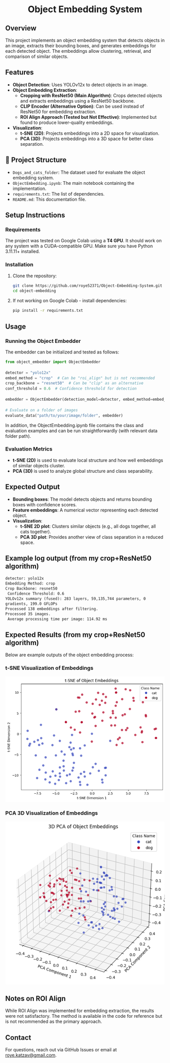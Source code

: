 <div align="center">

# Object Embedding System

</div>

## Overview
This project implements an object embedding system that detects objects in an image, extracts their bounding boxes, and generates embeddings for each detected object. The embeddings allow clustering, retrieval, and comparison of similar objects.

## Features
- **Object Detection**: Uses YOLOv12x to detect objects in an image.
- **Object Embedding Extraction**:
  - **Cropping with ResNet50 (Main Algorithm)**: Crops detected objects and extracts embeddings using a ResNet50 backbone.
  - **CLIP Encoder (Alternative Option)**: Can be used instead of ResNet50 for embedding extraction.
  - **ROI Align Approach (Tested but Not Effective)**: Implemented but found to produce lower-quality embeddings.
- **Visualization**:
  - **t-SNE (2D)**: Projects embeddings into a 2D space for visualization.
  - **PCA (3D)**: Projects embeddings into a 3D space for better class separation.

## 📁 Project Structure
- `Dogs_and_cats_folder`: The dataset used for evaluate the object embedding system.
- `ObjectEmbedding.ipynb`: The main notebook containing the implementation.
- `requirements.txt`: The list of dependencies.
- `README.md`: This documentation file.

## Setup Instructions

### Requirements
The project was tested on Google Colab using a **T4 GPU**.
It should work on any system with a CUDA-compatible GPU.
Make sure you have Python 3.11.11+ installed.

### Installation
1. Clone the repository:
   ```bash
   git clone https://github.com/roye52371/Object-Embedding-System.git
   cd object-embedding
   ```

2. If not working on Google Colab - install dependencies:
   ```bash
   pip install -r requirements.txt
   ```

## Usage

### Running the Object Embedder
The embedder can be initialized and tested as follows:
```python
from object_embedder import ObjectEmbedder

detector = "yolo12x"
embed_method = "crop"  # Can be "roi_align" but is not recommended
crop_backbone = "resnet50"  # Can be "clip" as an alternative
conf_threshold = 0.6  # Confidence threshold for detection

embedder = ObjectEmbedder(detection_model=detector, embed_method=embed_method, crop_backbone=crop_backbone, conf_threshold=conf_threshold, target_classes=["dog", "cat"])

# Evaluate on a folder of images
evaluate_data("path/to/your/image/folder", embedder)
```

In addition, the ObjectEmbedding.ipynb file contains the class and evaluation examples and can be run straightforwardly (with relevant data folder path).

### Evaluation Metrics
- **t-SNE (2D)** is used to evaluate local structure and how well embeddings of similar objects cluster.
- **PCA (3D)** is used to analyze global structure and class separability.

## **Expected Output**
- **Bounding boxes**: The model detects objects and returns bounding boxes with confidence scores.
- **Feature embeddings**: A numerical vector representing each detected object.
- **Visualization**:
  - **t-SNE 2D plot**: Clusters similar objects (e.g., all dogs together, all cats together).
  - **PCA 3D plot**: Provides another view of class separation in a reduced space.

## Example log output (from my crop+ResNet50 algorithm)
```
detector: yolo12x
Embedding Method: crop
Crop Backbone: resnet50
 Confidence Threshold: 0.6
YOLOv12x summary (fused): 283 layers, 59,135,744 parameters, 0 gradients, 199.0 GFLOPs
Processed 138 embeddings after filtering.
Processed 35 images.
 Average processing time per image: 114.92 ms
```

## Expected Results (from my crop+ResNet50 algorithm)

Below are example outputs of the object embedding process:

### t-SNE Visualization of Embeddings
![t-SNE Plot](Results_image/Result_crop_resnet50_tSNE_2D.png)

### PCA 3D Visualization of Embeddings
![PCA 3D Plot](Results_image/Result_crop_resnet50_PCA_3D.png)


## Notes on ROI Align
While ROI Align was implemented for embedding extraction, the results were not satisfactory. The method is available in the code for reference but is not recommended as the primary approach.


## Contact
For questions, reach out via GitHub Issues or email at roye.katzav@gmail.com.

